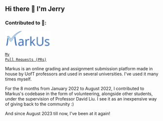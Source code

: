 ## Hi there 👋 I'm Jerry 
<!-- <code><img height="80" src="https://user-images.githubusercontent.com/67441706/153996107-36686c41-99b6-40e4-9898-495c4f2f0e4b.png"></code> -->

### **Contributed to** :construction_worker::

<code><img height="50" src="https://github.com/MarkUsProject/Markus/blob/master/app/assets/images/markus_logo_small.png"></code>

<code><a href="https://github.com/pulls?q=is%3Apr+author%3ATheTallJerry+user%3AMarkUsProject">My Pull Requests (PRs)</a></code>

Markus is an online grading and assignment submission platform made in house by UofT professors and used in several universities. I've used it many times myself. 

For the 8 months from January 2022 to August 2022, I contributed to Markus's codebase in the form of volunteering, alongside other students, under the supervision of Professor David Liu. I see it as an inexpensive way of giving back to the community :) 

And since August 2023 till now, I've been at it again! 

